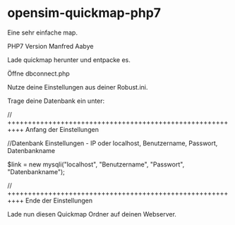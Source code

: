 # opensim-quickmap-php7
Eine sehr einfache map.

PHP7 Version Manfred Aabye

Lade quickmap herunter und entpacke es.

Öffne dbconnect.php

Nutze deine Einstellungen aus deiner Robust.ini.

Trage deine Datenbank ein unter:

// ++++++++++++++++++++++++++++++++++++++++++++++++++++++++++   Anfang der Einstellungen

//Datenbank Einstellungen - IP oder localhost, Benutzername, Passwort, Datenbankname

$link = new mysqli("localhost", "Benutzername", "Passwort", "Datenbankname");

// ++++++++++++++++++++++++++++++++++++++++++++++++++++++++++   Ende der Einstellungen

Lade nun diesen Quickmap Ordner auf deinen Webserver.
